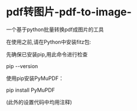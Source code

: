 # pdf转图片-pdf-to-image-
一个基于python批量转换pdf成图片的工具


在使用之前,请在Python中安装fitz包:

先确保已安装pip,用此命令进行检查

pip --version

使用pip安装PyMuPDF：

pip install PyMuPDF

(此外的设置代码中均用注释)
